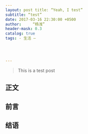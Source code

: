```yaml
---
layout: post title: “Yeah, I test” 
subtitle: “test” 
date: 2017-03-16 22:30:00 +0500
author:     “杨浅” 
header-mask: 0.3 
catalog: true 
tags: - 生活 —




---
```


> This is a test post
## 正文

## 前言

## 结语

